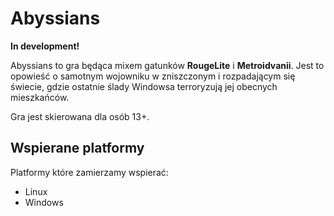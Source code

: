 Abyssians
=========

**In development!**

Abyssians to gra będąca mixem gatunków **RougeLite** i **Metroidvanii**. Jest to opowieść o samotnym wojowniku w zniszczonym i 
rozpadającym się świecie, gdzie ostatnie ślady Windowsa terroryzują jej obecnych mieszkańców.

Gra jest skierowana dla osób 13+.

Wspierane platformy
-------------------

Platformy które zamierzamy wspierać:

* Linux
* Windows




